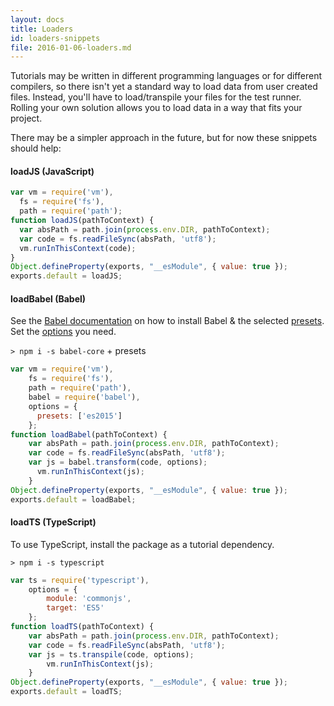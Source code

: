 ```yaml
---
layout: docs
title: Loaders
id: loaders-snippets
file: 2016-01-06-loaders.md
---
```


Tutorials may be written in different programming languages or for different compilers, so there isn't yet a standard way to load data from user created files. Instead, you'll have to load/transpile your files for the test runner. Rolling your own solution allows you to load data in a way that fits your project.

There may be a simpler approach in the future, but for now these snippets should help:


#### loadJS (JavaScript)

```js
var vm = require('vm'),
  fs = require('fs'),
  path = require('path');
function loadJS(pathToContext) {
  var absPath = path.join(process.env.DIR, pathToContext);
  var code = fs.readFileSync(absPath, 'utf8');
  vm.runInThisContext(code);
}
Object.defineProperty(exports, "__esModule", { value: true });
exports.default = loadJS;
```

#### loadBabel (Babel)

See the [Babel documentation](https://babeljs.io/docs/setup/#node) on how to install Babel & the selected [presets](http://babeljs.io/docs/plugins/#presets). Set the [options](http://babeljs.io/docs/usage/options/) you need.

`> npm i -s babel-core` + presets

```js
var vm = require('vm'),
    fs = require('fs'),
    path = require('path'),
    babel = require('babel'),
    options = {
      presets: ['es2015']
    };
function loadBabel(pathToContext) {
    var absPath = path.join(process.env.DIR, pathToContext);
    var code = fs.readFileSync(absPath, 'utf8');
    var js = babel.transform(code, options);
      vm.runInThisContext(js);
    }
Object.defineProperty(exports, "__esModule", { value: true });
exports.default = loadBabel;
```

#### loadTS (TypeScript)

To use TypeScript, install the package as a tutorial dependency.

`> npm i -s typescript`

```js
var ts = require('typescript'),
    options = {
        module: 'commonjs',
        target: 'ES5'
    };
function loadTS(pathToContext) {
    var absPath = path.join(process.env.DIR, pathToContext);
    var code = fs.readFileSync(absPath, 'utf8');
    var js = ts.transpile(code, options);
        vm.runInThisContext(js);
    }
Object.defineProperty(exports, "__esModule", { value: true });
exports.default = loadTS;
```
